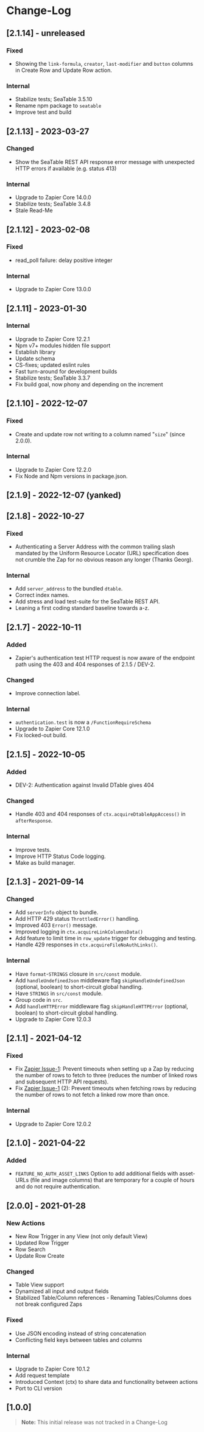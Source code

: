 # Change-Log

## [2.1.14] - unreleased

### Fixed

* Showing the `link-formula`, `creator`, `last-modifier` and `button` columns in Create Row and Update Row action.

### Internal

* Stabilize tests; SeaTable 3.5.10
* Rename npm package to `seatable`
* Improve test and build

## [2.1.13] - 2023-03-27

### Changed

* Show the SeaTable REST API response error message with unexpected HTTP errors if available (e.g. status 413)

### Internal

* Upgrade to Zapier Core 14.0.0
* Stabilize tests; SeaTable 3.4.8
* Stale Read-Me

## [2.1.12] - 2023-02-08

### Fixed

* read_poll failure: delay positive integer

### Internal

* Upgrade to Zapier Core 13.0.0

## [2.1.11] - 2023-01-30

### Internal

* Upgrade to Zapier Core 12.2.1
* Npm v7+ modules hidden file support
* Establish library
* Update schema
* CS-fixes; updated eslint rules
* Fast turn-around for development builds
* Stabilize tests; SeaTable 3.3.7
* Fix build goal, now phony and depending on the increment

## [2.1.10] - 2022-12-07

### Fixed

* Create and update row not writing to a column named "`size`" (since
  2.0.0).

### Internal

* Upgrade to Zapier Core 12.2.0
* Fix Node and Npm versions in package.json.

## [2.1.9] - 2022-12-07 (yanked)

## [2.1.8] - 2022-10-27

### Fixed

* Authenticating a Server Address with the common trailing slash
  mandated by the Uniform Resource Locator (URL) specification does not
  crumble the Zap for no obvious reason any longer (Thanks Georg).

### Internal

* Add `server_address` to the bundled `dtable`.
* Correct index names.
* Add stress and load test-suite for the SeaTable REST API.
* Leaning a first coding standard baseline towards a-z.

## [2.1.7] - 2022-10-11

### Added

* Zapier's authentication test HTTP request is now aware of the endpoint
  path using the 403 and 404 responses of 2.1.5 / DEV-2.

### Changed

* Improve connection label.

### Internal

* `authentication.test` is now a `/FunctionRequireSchema`
* Upgrade to Zapier Core 12.1.0
* Fix locked-out build.

## [2.1.5] - 2022-10-05

### Added

* DEV-2: Authentication against Invalid DTable gives 404

### Changed

* Handle 403 and 404 responses of `ctx.acquireDtableAppAccess()` in `afterResponse`.

### Internal

* Improve tests.
* Improve HTTP Status Code logging.
* Make as build manager.

## [2.1.3] - 2021-09-14

### Changed

* Add `serverInfo` object to bundle.
* Add HTTP 429 status `ThrottledError()` handling.
* Improved 403 `Error()` message.
* Improved logging in `ctx.acquireLinkColumnsData()`
* Add feature to limit time in `row_update` trigger for debugging and testing.
* Handle 429 responses in `ctx.acquireFileNoAuthLinks()`.

### Internal

* Have `format`-`STRINGS` closure in `src/const` module.
* Add `handleUndefinedJson` middleware flag `skipHandleUndefinedJson` (optional, boolean) to short-circuit global handling.
* Have `STRINGS` in `src/const` module.
* Group code in `src`.
* Add `handleHTTPError` middleware flag `skipHandleHTTPError` (optional, boolean) to short-circuit global handling.
* Upgrade to Zapier Core 12.0.3

## [2.1.1] - 2021-04-12

### Fixed

* Fix [Zapier Issue-1]: Prevent timeouts when setting up a Zap by reducing the number of rows to fetch to three (reduces the number of linked rows and subsequent HTTP API requests).
* Fix [Zapier Issue-1] (2): Prevent timeouts when fetching rows by reducing the number of rows to not fetch a linked row more than once.

[Zapier Issue-1]: https://developer.zapier.com/app/111331/issues/1

### Internal

* Upgrade to Zapier Core 12.0.2

## [2.1.0] - 2021-04-22

### Added

* `FEATURE_NO_AUTH_ASSET_LINKS` Option to add additional fields with asset-URLs (file and image columns) that are
  temporary for a couple of hours and do not require authentication.

## [2.0.0] - 2021-01-28

### New Actions

* New Row Trigger in any View (not only default View)
* Updated Row Trigger
* Row Search
* Update Row Create

### Changed

* Table View support
* Dynamized all input and output fields
* Stabilized Table/Column references - Renaming Tables/Columns does not break configured Zaps

### Fixed

* Use JSON encoding instead of string concatenation
* Conflicting field keys between tables and columns

### Internal

* Upgrade to Zapier Core 10.1.2
* Add request template
* Introduced Context (ctx) to share data and functionality between actions
* Port to CLI version

## [1.0.0]

> **Note:** This initial release was not tracked in a Change-Log

